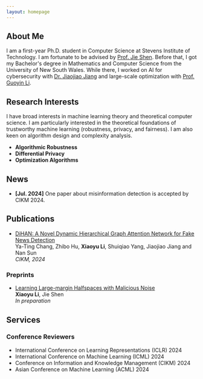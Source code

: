 ```yaml
---
layout: homepage
---
```


## About Me

I am a first-year Ph.D. student in Computer Science at Stevens Institute of Technology. I am fortunate to be advised by [Prof. Jie Shen](https://sites.google.com/site/jieshensjtu/). Before that, I got my Bachelor's degree in Mathematics and Computer Science from the University of New South Wales. While there, I worked on AI for cybersecurity with [Dr. Jiaojiao Jiang](https://research.unsw.edu.au/people/dr-jiaojiao-jiang) and large-scale optimization with [Prof. Guoyin Li](https://web.maths.unsw.edu.au/~gyli/).

## Research Interests

I have broad interests in machine learning theory and theoretical computer science. I am particularly interested in the theoretical foundations of trustworthy machine learning (robustness, privacy, and fairness). I am also keen on algorithm design and complexity analysis.

- **Algorithmic Robustness**
- **Differential Privacy**
- **Optimization Algorithms**

## News

- **[Jul. 2024]** One paper about misinformation detection is accepted by CIKM 2024.

## Publications

- [DiHAN: A Novel Dynamic Hierarchical Graph Attention Network for Fake News Detection](https://xiaoyulics.github.io/assets/files/Fake_News_Detection_on_Dynamic_Heterogeneous_Networks.pdf)<br>
  Ya-Ting Chang, Zhibo Hu, **Xiaoyu Li**, Shuiqiao Yang, Jiaojiao Jiang and Nan Sun<br>
  *CIKM, 2024*

### Preprints

- [Learning Large-margin Halfspaces with Malicious Noise](https://xiaoyulics.github.io/assets/files/Fake_News_Detection_on_Dynamic_Heterogeneous_Networks.pdf)<br>
  **Xiaoyu Li**, Jie Shen<br>
  *In preparation*

## Services

### Conference Reviewers

- International Conference on Learning Representations (ICLR) 2024
- International Conference on Machine Learning (ICML) 2024
- Conference on Information and Knowledge Management (CIKM) 2024
- Asian Conference on Machine Learning (ACML) 2024

